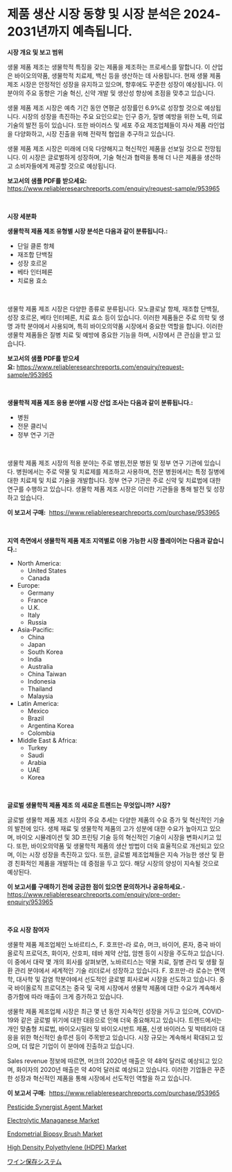 <p><h1>제품 생산 시장 동향 및 시장 분석은 2024-2031년까지 예측됩니다.</h1></p><p><strong>시장 개요 및 보고 범위</strong></p>
<p><p>생물 제품 제조는 생물학적 특징을 갖는 제품을 제조하는 프로세스를 말합니다. 이 산업은 바이오의약품, 생물학적 치료제, 백신 등을 생산하는 데 사용됩니다. 현재 생물 제품 제조 시장은 안정적인 성장을 유지하고 있으며, 향후에도 꾸준한 성장이 예상됩니다. 이 분야의 주요 동향은 기술 혁신, 신약 개발 및 생산성 향상에 초점을 맞추고 있습니다.</p><p>생물 제품 제조 시장은 예측 기간 동안 연평균 성장률인 6.9%로 성장할 것으로 예상됩니다. 시장의 성장을 촉진하는 주요 요인으로는 인구 증가, 질병 예방을 위한 노력, 의료 기술의 발전 등이 있습니다. 또한 바이러스 및 세포 주요 제조업체들이 자사 제품 라인업을 다양화하고, 시장 진출을 위해 전략적 협업을 추구하고 있습니다.</p><p>생물 제품 제조 시장은 미래에 더욱 다양해지고 혁신적인 제품을 선보일 것으로 전망됩니다. 이 시장은 글로벌하게 성장하며, 기술 혁신과 협력을 통해 더 나은 제품을 생산하고 소비자들에게 제공할 것으로 예상됩니다.</p></p>
<p><strong>보고서의 샘플 PDF를 받으세요:</strong> <a href="https://www.reliableresearchreports.com/enquiry/request-sample/953965">https://www.reliableresearchreports.com/enquiry/request-sample/953965</a></p>
<p>&nbsp;</p>
<p><strong>시장 세분화</strong></p>
<p><strong>생물학적 제품 제조 유형별 시장 분석은 다음과 같이 분류됩니다.:</strong></p>
<p><ul><li>단일 클론 항체</li><li>재조합 단백질</li><li>성장 호르몬</li><li>베타 인터페론</li><li>치료용 효소</li></ul></p>
<p>&nbsp;</p>
<p><p>생물학 제품 제조 시장은 다양한 종류로 분류됩니다. 모노클로날 항체, 재조합 단백질, 성장 호르몬, 베타 인터페론, 치료 효소 등이 있습니다. 이러한 제품들은 주로 의학 및 생명 과학 분야에서 사용되며, 특히 바이오의약품 시장에서 중요한 역할을 합니다. 이러한 생물학 제품들은 질병 치료 및 예방에 중요한 기능을 하며, 시장에서 큰 관심을 받고 있습니다.</p></p>
<p><strong>보고서의 샘플 PDF를 받으세요:</strong>&nbsp;<a href="https://www.reliableresearchreports.com/enquiry/request-sample/953965">https://www.reliableresearchreports.com/enquiry/request-sample/953965</a></p>
<p>&nbsp;</p>
<p><strong> 생물학적 제품 제조 응용 분야별 시장 산업 조사는 다음과 같이 분류됩니다.:</strong></p>
<p><ul><li>병원</li><li>전문 클리닉</li><li>정부 연구 기관</li></ul></p>
<p>&nbsp;</p>
<p><p>생물학 제품 제조 시장의 적용 분야는 주로 병원,전문 병원 및 정부 연구 기관에 있습니다. 병원에서는 주로 약물 및 치료제를 제조하고 사용하며, 전문 병원에서는 특정 질병에 대한 치료제 및 치료 기술을 개발합니다. 정부 연구 기관은 주로 신약 및 치료법에 대한 연구를 수행하고 있습니다. 생물학 제품 제조 시장은 이러한 기관들을 통해 발전 및 성장하고 있습니다.</p></p>
<p><strong>이 보고서 구매:</strong>&nbsp; <a href="https://www.reliableresearchreports.com/purchase/953965">https://www.reliableresearchreports.com/purchase/953965</a></p>
<p>&nbsp;</p>
<p><strong>지역 측면에서 생물학적 제품 제조 지역별로 이용 가능한 시장 플레이어는 다음과 같습니다.:</strong></p>
<p><ul>
    <li>
        North America:
        <ul>
            <li>United States</li>
            <li>Canada</li>
        </ul>
    </li>
    <li>
        Europe:
        <ul>
            <li>Germany</li>
            <li>France</li>
            <li>U.K.</li>
            <li>Italy</li>
            <li>Russia</li>
        </ul>
    </li>
    <li>
        Asia-Pacific:
        <ul>
            <li>China</li>
            <li>Japan</li>
            <li>South Korea</li>
            <li>India</li>
            <li>Australia</li>
            <li>China Taiwan</li>
            <li>Indonesia</li>
            <li>Thailand</li>
            <li>Malaysia</li>
        </ul>
    </li>
    <li>
        Latin America:
        <ul>
            <li>Mexico</li>
            <li>Brazil</li>
            <li>Argentina Korea</li>
            <li>Colombia</li>
        </ul>
    </li>
    <li>
        Middle East & Africa:
        <ul>
            <li>Turkey</li>
            <li>Saudi</li>
            <li>Arabia</li>
            <li>UAE</li>
            <li>Korea</li>
        </ul>
    </li>
    </ul></p>
<p>&nbsp;</p>
<p><strong>글로벌 생물학적 제품 제조 의 새로운 트렌드는 무엇입니까? 시장?</strong></p>
<p><p>글로벌 생물학 제품 제조 시장의 주요 추세는 다양한 제품의 수요 증가 및 혁신적인 기술의 발전에 있다. 생체 재료 및 생물학적 제품의 고가 성분에 대한 수요가 높아지고 있으며, 바이오 시뮬레이션 및 3D 프린팅 기술 등의 혁신적인 기술이 시장을 변화시키고 있다. 또한, 바이오의약품 및 생물학적 제품의 생산 방법이 더욱 효율적으로 개선되고 있으며, 이는 시장 성장을 촉진하고 있다. 또한, 글로벌 제조업체들은 지속 가능한 생산 및 환경 친화적인 제품을 개발하는 데 중점을 두고 있다. 해당 시장의 양성이 지속될 것으로 예상된다.</p></p>
<p><strong>이 보고서를 구매하기 전에 궁금한 점이 있으면 문의하거나 공유하세요.</strong>- <a href="https://www.reliableresearchreports.com/enquiry/pre-order-enquiry/953965">https://www.reliableresearchreports.com/enquiry/pre-order-enquiry/953965</a></p>
<p>&nbsp;</p>
<p><strong>주요 시장 참여자</strong></p>
<p><p>생물학 제품 제조업체인 노바르티스, F. 호프만-라 로슈, 머크, 바이어, 론자, 중국 바이올로직 프로덕츠, 화이자, 산호피, 테바 제약 산업, 암젠 등이 시장을 주도하고 있습니다. 이 중에서 대략 몇 개의 회사를 살펴보면, 노바르티스는 약물 치료, 질병 관리 및 생활 질환 관리 분야에서 세계적인 기술 리더로서 성장하고 있습니다. F. 호프만-라 로슈는 면역학, 대사학 및 감염 학분야에서 선도적인 글로벌 회사로써 시장을 선도하고 있습니다. 중국 바이올로직 프로덕츠는 중국 및 국제 시장에서 생물학 제품에 대한 수요가 계속해서 증가함에 따라 매출이 크게 증가하고 있습니다.</p><p>생물학 제품 제조업체 시장은 최근 몇 년 동안 지속적인 성장을 거두고 있으며, COVID-19와 같은 글로벌 위기에 대한 대응으로 인해 더욱 중요해지고 있습니다. 트렌드에서는 개인 맞춤형 치료법, 바이오시밀러 및 바이오시반트 제품, 신생 바이러스 및 박테리아 대응을 위한 혁신적인 솔루션 등이 주목받고 있습니다. 시장 규모는 계속해서 확대되고 있으며, 더 많은 기업이 이 분야에 진출하고 있습니다.</p><p>Sales revenue 정보에 따르면, 머크의 2020년 매출은 약 48억 달러로 예상되고 있으며, 화이자의 2020년 매출은 약 40억 달러로 예상되고 있습니다. 이러한 기업들은 꾸준한 성장과 혁신적인 제품을 통해 시장에서 선도적인 역할을 하고 있습니다.</p></p>
<p><strong>이 보고서 구매:</strong>&nbsp;&nbsp;<a href="https://www.reliableresearchreports.com/purchase/953965">https://www.reliableresearchreports.com/purchase/953965</a></p>
<p><p><a href="https://view.publitas.com/reportprime-1/pesticide-synergist-agent-market-share-market-new-trends-analysis-report-by-type-by-application-by-end-use-by-region-and-segment-forecasts-2024-2031/">Pesticide Synergist Agent Market</a></p><p><a href="https://gamy-alyssum-396.notion.site/Global-Electrolytic-Managanese-Market-by-Types-Applications-and-Major-Players-with-Regional-Growt-5ece748202694ce8a07c4f697821b4b5">Electrolytic Managanese Market</a></p><p><a href="https://boundless-drawbridge-702.notion.site/Endometrial-Biopsy-Brush-Market-Size-Global-Industry-Overview-Market-Segmentation-and-Forecast-20-2facb8f66c3742568446edd9867b4c3c">Endometrial Biopsy Brush Market</a></p><p><a href="https://issuu.com/reportprime-2/docs/high-density-polyethylene-hdpe-market-size-2030.pp">High Density Polyethylene (HDPE) Market</a></p><p><a href="https://medium.com/@woodrowpfeffer1914/%E3%83%AF%E3%82%A4%E3%83%B3%E4%BF%9D%E5%AD%98%E3%82%B7%E3%82%B9%E3%83%86%E3%83%A0%E5%B8%82%E5%A0%B4%E5%B1%95%E6%9C%9B-%E7%94%A3%E6%A5%AD%E6%A6%82%E8%A6%81%E3%81%A8%E4%BA%88%E6%B8%AC-2024%E5%B9%B4%E3%81%8B%E3%82%892031%E5%B9%B4-67cae31fd4b8">ワイン保存システム</a></p></p>
